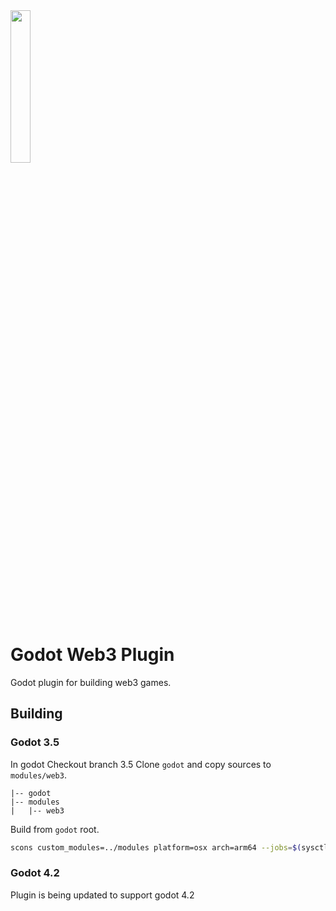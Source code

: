 <img src="/logo.png" width="25%" />

# Godot Web3 Plugin

Godot plugin for building web3 games.

## Building

### Godot 3.5
In godot Checkout branch 3.5
Clone `godot` and copy sources to `modules/web3`.

```
|-- godot
|-- modules
|   |-- web3
```

Build from `godot` root.

```bash
scons custom_modules=../modules platform=osx arch=arm64 --jobs=$(sysctl -n hw.logicalcpu)
```

### Godot 4.2
Plugin is being updated to support godot 4.2
